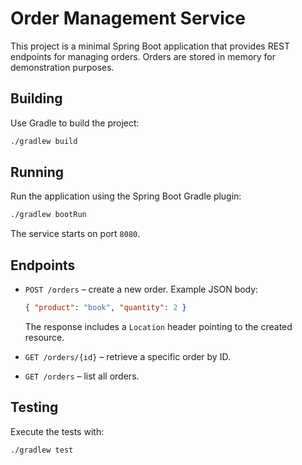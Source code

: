 # Order Management Service

This project is a minimal Spring Boot application that provides REST endpoints for managing orders. Orders are stored in memory for demonstration purposes.

## Building

Use Gradle to build the project:

```bash
./gradlew build
```

## Running

Run the application using the Spring Boot Gradle plugin:

```bash
./gradlew bootRun
```

The service starts on port `8080`.

## Endpoints

* `POST /orders` – create a new order. Example JSON body:
  ```json
  { "product": "book", "quantity": 2 }
  ```
  The response includes a `Location` header pointing to the created resource.

* `GET /orders/{id}` – retrieve a specific order by ID.
* `GET /orders` – list all orders.

## Testing

Execute the tests with:

```bash
./gradlew test
```
